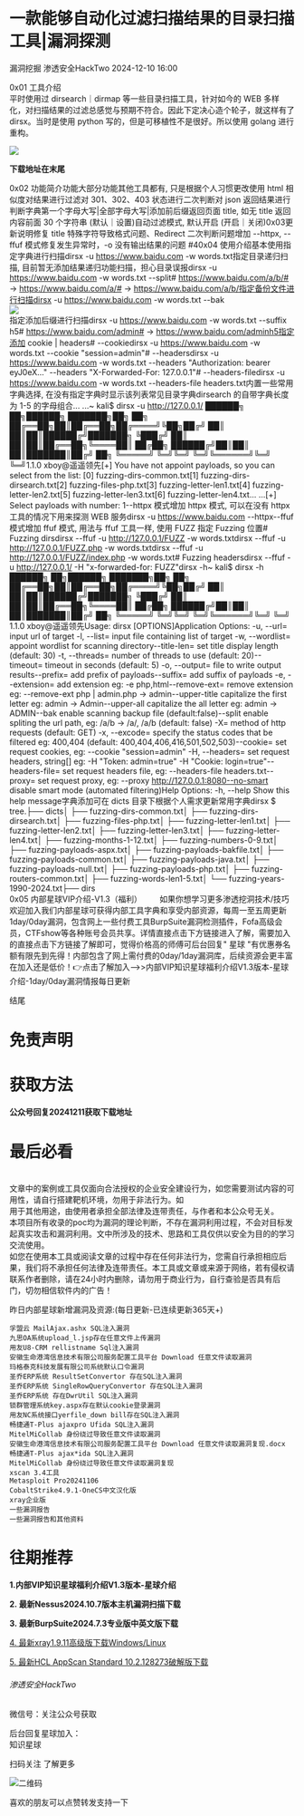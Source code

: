#  一款能够自动化过滤扫描结果的目录扫描工具|漏洞探测   
漏洞挖掘  渗透安全HackTwo   2024-12-10 16:00  
  
0x01 工具介绍   
平时使用过 dirsearch｜dirmap 等一些目录扫描工具，针对如今的 WEB 多样化，对扫描结果的过滤总感觉与预期不符合。因此下定决心造个轮子，就这样有了 dirsx。当时是使用 python 写的，但是可移植性不是很好。所以使用 golang 进行重构。  
  
![](https://mmbiz.qpic.cn/sz_mmbiz_png/RjOvISzUFq62mhz2laJicav4h7JUdxv2Ig09PyX2UVWppiaLsg4Cz41EcuoGyZngzYz4APD5qY772dEXZ9aRaLzQ/640?wx_fmt=png&from=appmsg "")  
  
  
**下载地址在末尾**  
  
0x02 功能简介功能大部分功能其他工具都有, 只是根据个人习惯更改使用 html 相似度对结果进行过滤对 301、302、403 状态进行二次判断对 json 返回结果进行判断字典第一个字母大写|全部字母大写|添加前后缀返回页面 title, 如无 title 返回内容前面 30 个字符串 (默认｜设置)自动过滤模式, 默认开启 (开启｜关闭)0x03更新说明修复 title 特殊字符导致格式问题、Redirect 二次判断问题增加 --httpx, --ffuf 模式修复发生异常时，-o 没有输出结果的问题 #40x04 使用介绍基本使用指定字典进行扫描dirsx -u https://www.baidu.com -w words.txt指定目录递归扫描, 目前暂无添加结果递归功能扫描，担心目录误报dirsx -u https://www.baidu.com -w words.txt --split# https://www.baidu.com/a/b/# -> https://www.baidu.com/a/# -> https://www.baidu.com/a/b/指定备份文件进行扫描dirsx -u https://www.baidu.com -w words.txt --bak  
![](https://mmbiz.qpic.cn/sz_mmbiz_png/RjOvISzUFq62mhz2laJicav4h7JUdxv2I0z8gt6xz3sU0K7hLjFMu2uWGEteSicKrFzOMoPnhluj6IUcFj66AuWQ/640?wx_fmt=png&from=appmsg "")  
指定添加后缀进行扫描dirsx -u https://www.baidu.com -w words.txt --suffix h5# https://www.baidu.com/admin# -> https://www.baidu.com/adminh5指定添加 cookie | headers# --cookiedirsx -u https://www.baidu.com -w words.txt --cookie "session=admin"# --headersdirsx -u https://www.baidu.com -w words.txt --headers "Authorization: bearer eyJ0eX..." --headers "X-Forwarded-For: 127.0.0.1"# --headers-filedirsx -u https://www.baidu.com -w words.txt --headers-file headers.txt内置一些常用字典选择, 在没有指定字典时显示该列表常见目录字典dirsearch 的自带字典长度为 1-5 的字母组合... ...~ kali$ dirsx -u http://127.0.0.1/    ██████╗ ██╗██████╗ ███████╗██╗  ██╗                  ██╔══██╗██║██╔══██╗██╔════╝╚██╗██╔╝      ██║  ██║██║██████╔╝███████╗ ╚███╔╝     ██║  ██║██║██╔══██╗╚════██║ ██╔██╗     ██████╔╝██║██║  ██║███████║██╔╝ ██╗    ╚═════╝ ╚═╝╚═╝  ╚═╝╚══════╝╚═╝  ╚═╝1.1.0                        xboy@遥遥领先[+] You have not appoint payloads, so you can select from the list: [0] fuzzing-dirs-common.txt[1] fuzzing-dirs-dirsearch.txt[2] fuzzing-files-php.txt[3] fuzzing-letter-len1.txt[4] fuzzing-letter-len2.txt[5] fuzzing-letter-len3.txt[6] fuzzing-letter-len4.txt... ...[+] Select payloads with number: 1--httpx 模式增加 httpx 模式, 可以在没有 httpx 工具的情况下用来探测 WEB 服务dirsx -u https://www.baidu.com --httpx--ffuf 模式增加 ffuf 模式, 用法与 ffuf 工具一样, 使用 FUZZ 指定 Fuzzing 位置# Fuzzing dirsdirsx --ffuf -u http://127.0.0.1/FUZZ -w words.txtdirsx --ffuf -u http://127.0.0.1/FUZZ.php -w words.txtdirsx --ffuf -u http://127.0.0.1/FUZZ/index.php -w words.txt# Fuzzing headersdirsx --ffuf -u http://127.0.0.1/ -H "x-forwarded-for: FUZZ"dirsx -h~ kali$ dirsx -h    ██████╗ ██╗██████╗ ███████╗██╗  ██╗                  ██╔══██╗██║██╔══██╗██╔════╝╚██╗██╔╝      ██║  ██║██║██████╔╝███████╗ ╚███╔╝     ██║  ██║██║██╔══██╗╚════██║ ██╔██╗     ██████╔╝██║██║  ██║███████║██╔╝ ██╗    ╚═════╝ ╚═╝╚═╝  ╚═╝╚══════╝╚═╝  ╚═╝                                       1.1.0                        xboy@遥遥领先Usage:  dirsx [OPTIONS]Application Options:  -u, --url=          input url of target  -l, --list=         input file containing list of target  -w, --wordlist=     appoint wordlist for scanning directory--title-len=    set title display length (default: 30)  -t, --threads=      number of threads to use (default: 20)--timeout=      timeout in seconds (default: 5)  -o, --output=       file to write output results--prefix=       add prefix of payloads--suffix=       add suffix of payloads  -e, --extension=    add extension eg: -e php,html--remove-ext=   remove extension eg: --remove-ext php | admin.php -> admin--upper-title   capitalize the first letter eg: admin -> Admin--upper-all     capitalize the all letter eg: admin -> ADMIN--bak           enable scanning backup file (default:false)--split         enable spliting the url path, eg: /a/b -> /a/, /a/b (default: false)  -X=                 method of http requests (default: GET)  -x, --excode=       specify the status codes that be filtered eg: 400,404 (default:                      400,404,406,416,501,502,503)--cookie=       set request cookies, eg: --cookie "session=admin"  -H, --headers=      set request headers, string[] eg: -H "Token: admin=true" -H "Cookie:                      login=true"--headers-file= set request headers file, eg: --headers-file headers.txt--proxy=        set request proxy, eg: --proxy http://127.0.0.1:8080--no-smart      disable smart mode (automated filtering)Help Options:  -h, --help          Show this help message字典添加可在 dicts 目录下根据个人需求更新常用字典dirsx $ tree.├── dicts│   ├── fuzzing-dirs-common.txt│   ├── fuzzing-dirs-dirsearch.txt│   ├── fuzzing-files-php.txt│   ├── fuzzing-letter-len1.txt│   ├── fuzzing-letter-len2.txt│   ├── fuzzing-letter-len3.txt│   ├── fuzzing-letter-len4.txt│   ├── fuzzing-months-1-12.txt│   ├── fuzzing-numbers-0-9.txt│   ├── fuzzing-payloads-aspx.txt│   ├── fuzzing-payloads-bakfile.txt│   ├── fuzzing-payloads-common.txt│   ├── fuzzing-payloads-java.txt│   ├── fuzzing-payloads-null.txt│   ├── fuzzing-payloads-php.txt│   ├── fuzzing-routers-common.txt│   ├── fuzzing-words-len1-5.txt│   └── fuzzing-years-1990-2024.txt├── dirs  
0x05 内部星球VIP介绍-V1.3（福利）        如果你想学习更多渗透挖洞技术/技巧欢迎加入我们内部星球可获得内部工具字典和享受内部资源，每周一至五周更新1day/0day漏洞，包含网上一些付费工具BurpSuite漏洞检测插件，Fofa高级会员，CTFshow等各种账号会员共享。详情直接点击下方链接进入了解，需要加入的直接点击下方链接了解即可，觉得价格高的师傅可后台回复" 星球 "有优惠券名额有限先到先得！内部包含了网上需付费的0day/1day漏洞库，后续资源会更丰富在加入还是低价！👉点击了解加入-->>内部VIP知识星球福利介绍V1.3版本-星球介绍-1day/0day漏洞情报每日更新  
  
  
结尾  
  
# 免责声明  
  
  
# 获取方法  
  
  
**公众号回复20241211获取下载地址**  
  
# 最后必看  
  
  
      
文章中的案例或工具仅面向合法授权的企业安全建设行为，如您需要测试内容的可用性，请自行搭建靶机环境，勿用于非法行为。如  
用于其他用途，由使用者承担全部法律及连带责任，与作者和本公众号无关。  
本项目所有收录的poc均为漏洞的理论判断，不存在漏洞利用过程，不会对目标发起真实攻击和漏洞利用。文中所涉及的技术、思路和工具仅供以安全为目的的学习交流使用。  
如您在使用本工具或阅读文章的过程中存在任何非法行为，您需自行承担相应后果，我们将不承担任何法律及连带责任。本工具或文章或来源于网络，若有侵权请联系作者删除，请在24小时内删除，请勿用于商业行为，自行查验是否具有后门，切勿相信软件内的广告！  
  
昨日内部星球新增漏洞及资源:(每日更新-已连续更新365天+)  
```
孚盟云 MailAjax.ashx SQL注入漏洞
九思OA系统upload_l.jsp存在任意文件上传漏洞
用友U8-CRM rellistname Sql注入漏洞
安徽生命港湾信息技术有限公司服务配置工具平台 Download 任意文件读取漏洞
玛格泰克科技发展有限公司系统默认口令漏洞
圣乔ERP系统 ResultSetConvertor 存在SQL注入漏洞
圣乔ERP系统 SingleRowQueryConvertor 存在SQL注入漏洞
圣乔ERP系统 存在DwrUtil SQL注入漏洞
锁群管理系统key.aspx存在默认cookie登录漏洞
用友NC系统接口yerfile_down bill存在SQL注入漏洞
畅捷通T-Plus ajaxpro Ufida SQL注入漏洞
MitelMiCollab 身份绕过导致任意文件读取漏洞
安徽生命港湾信息技术有限公司服务配置工具平台 Download 任意文件读取漏洞复现.docx
畅捷通T-Plus ajax*ida SQL注入漏洞
MitelMiCollab 身份绕过导致任意文件读取漏洞复现
xscan 3.4工具
Metasploit Pro20241106
CobaltStrike4.9.1-OneCS中文汉化版
xray企业版
一些漏洞报告
一些漏洞报告和其他资料
```  
  
  
# 往期推荐  
  
  
**1.内部VIP知识星球福利介绍V1.3版本-星球介绍**  
  
**2. 最新Nessus2024.10.7版本主机漏洞扫描下载**  
  
**3. 最新BurpSuite2024.7.3专业版中英文版下载**  
  
[4. 最新xray1.9.11高级版下载Windows/Linux](http://mp.weixin.qq.com/s?__biz=Mzg3ODE2MjkxMQ==&mid=2247483882&idx=1&sn=e1bf597eb73ee7881ae132cc99ac0c8e&chksm=cf16a75af8612e4c73eda9f52218ccfc6de72725eb37aff59e181435de095b71e653b446c521&scene=21#wechat_redirect)  
  
  
[5. 最新HCL AppScan Standard 10.2.128273破解版下载](http://mp.weixin.qq.com/s?__biz=Mzg3ODE2MjkxMQ==&mid=2247483850&idx=1&sn=8fad4ed1e05443dce28f6ee6d89ab920&chksm=cf16a77af8612e6c688c55f7a899fe123b0f71735eb15988321d0bd4d14363690c96537bc1fb&scene=21#wechat_redirect)  
  
  
  
###### 渗透安全HackTwo  
  
  
微信号：关注公众号获取  
  
后台回复星球加入：  
知识星球  
  
扫码关注 了解更多  
  
![](https://mmbiz.qpic.cn/sz_mmbiz_png/RjOvISzUFq6qFFAxdkV2tgPPqL76yNTw38UJ9vr5QJQE48ff1I4Gichw7adAcHQx8ePBPmwvouAhs4ArJFVdKkw/640?wx_fmt=png "二维码")  
  
  
  
喜欢的朋友可以点赞转发支持一下  
  
  
